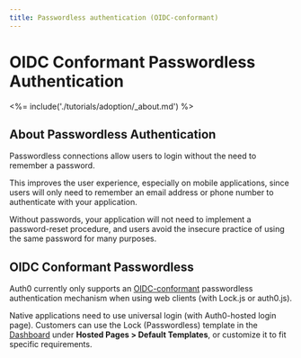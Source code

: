 ```yaml
---
title: Passwordless authentication (OIDC-conformant)
---
```


# OIDC Conformant Passwordless Authentication

<%= include('./tutorials/adoption/_about.md') %>

## About Passwordless Authentication

Passwordless connections allow users to login without the need to remember a password.

This improves the user experience, especially on mobile applications, since users will only need to remember an email address or phone number to authenticate with your application.

Without passwords, your application will not need to implement a password-reset procedure, and users avoid the insecure practice of using the same password for many purposes.

## OIDC Conformant Passwordless

Auth0 currently only supports an [OIDC-conformant](/api-auth/tutorials/adoption) passwordless authentication mechanism when using web clients (with Lock.js or auth0.js).

Native applications need to use universal login (with Auth0-hosted login page). Customers can use the Lock (Passwordless) template in the [Dashboard](${manage_url}) under **Hosted Pages > Default Templates**, or customize it to fit specific requirements.
